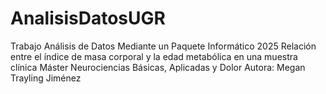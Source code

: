 # AnalisisDatosUGR
Trabajo Análisis de Datos Mediante un Paquete Informático 2025
Relación entre el índice de masa corporal y la edad metabólica en una muestra clínica
Máster Neurociencias Básicas, Aplicadas y Dolor
Autora: Megan Trayling Jiménez
